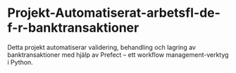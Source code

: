 # Projekt-Automatiserat-arbetsfl-de-f-r-banktransaktioner
Detta projekt automatiserar validering, behandling och lagring av banktransaktioner med hjälp av Prefect – ett workflow management-verktyg i Python.
